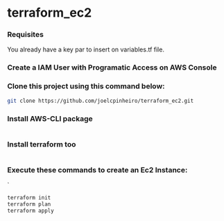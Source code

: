 # terraform_ec2

### Requisites

You already have a key par to insert on variables.tf file. 

### Create a IAM User with Programatic Access on AWS Console

### Clone this project using this command below:

```sh
git clone https://github.com/joelcpinheiro/terraform_ec2.git
```

### Install AWS-CLI package
```sh

```

### Install terraform too
```sh

```


### Execute these commands to create an Ec2 Instance:
`
```sh
terraform init
terraform plan
terraform apply

```

